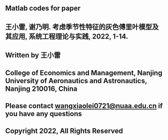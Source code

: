 
## Matlab codes for paper 
## 王小雷, 谢乃明. 考虑季节性特征的灰色傅里叶模型及其应用, 系统工程理论与实践, 2022, 1-14.

## Written by 王小雷

## College of Economics and Management, Nanjing University of Aeronautics and Astronautics, Nanjing 210016, China

## Please contact wangxiaolei0721@nuaa.edu.cn if you have any questions

## Copyright 2022, All Rights Reserved
